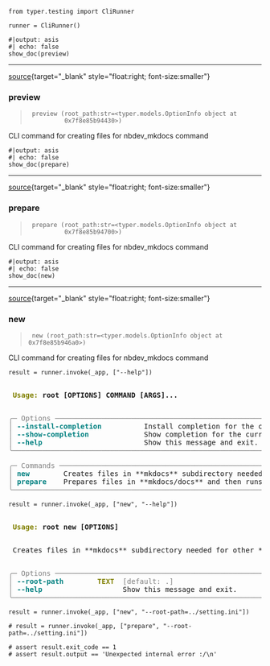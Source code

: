 <!-- WARNING: THIS FILE WAS AUTOGENERATED! DO NOT EDIT! -->


```
from typer.testing import CliRunner

runner = CliRunner()
```


```
#|output: asis
#| echo: false
show_doc(preview)
```




---

[source](https://github.com/airtai/nbdev-mkdocs/blob/main/nbdev_mkdocs/mkdocs.py#L373){target="_blank" style="float:right; font-size:smaller"}

### preview

>      preview (root_path:str=<typer.models.OptionInfo object at
>               0x7f8e85b94430>)

CLI command for creating files for nbdev_mkdocs command




```
#|output: asis
#| echo: false
show_doc(prepare)
```




---

[source](https://github.com/airtai/nbdev-mkdocs/blob/main/nbdev_mkdocs/mkdocs.py#L334){target="_blank" style="float:right; font-size:smaller"}

### prepare

>      prepare (root_path:str=<typer.models.OptionInfo object at
>               0x7f8e85b94700>)

CLI command for creating files for nbdev_mkdocs command




```
#|output: asis
#| echo: false
show_doc(new)
```




---

[source](https://github.com/airtai/nbdev-mkdocs/blob/main/nbdev_mkdocs/mkdocs.py#L207){target="_blank" style="float:right; font-size:smaller"}

### new

>      new (root_path:str=<typer.models.OptionInfo object at 0x7f8e85b946a0>)

CLI command for creating files for nbdev_mkdocs command




```
result = runner.invoke(_app, ["--help"])
```


<pre style="white-space:pre;overflow-x:auto;line-height:normal;font-family:Menlo,'DejaVu Sans Mono',consolas,'Courier New',monospace"><span style="font-weight: bold">                                                                                                                   </span>
<span style="font-weight: bold"> </span><span style="color: #808000; text-decoration-color: #808000; font-weight: bold">Usage: </span><span style="font-weight: bold">root [OPTIONS] COMMAND [ARGS]...                                                                           </span>
<span style="font-weight: bold">                                                                                                                   </span>
</pre>




<pre style="white-space:pre;overflow-x:auto;line-height:normal;font-family:Menlo,'DejaVu Sans Mono',consolas,'Courier New',monospace"><span style="color: #7f7f7f; text-decoration-color: #7f7f7f">╭─ Options ───────────────────────────────────────────────────────────────────────────────────────────────────────╮</span>
<span style="color: #7f7f7f; text-decoration-color: #7f7f7f">│</span> <span style="color: #008080; text-decoration-color: #008080; font-weight: bold">--install-completion</span>          Install completion for the current shell.                                         <span style="color: #7f7f7f; text-decoration-color: #7f7f7f">│</span>
<span style="color: #7f7f7f; text-decoration-color: #7f7f7f">│</span> <span style="color: #008080; text-decoration-color: #008080; font-weight: bold">--show-completion</span>             Show completion for the current shell, to copy it or customize the installation.  <span style="color: #7f7f7f; text-decoration-color: #7f7f7f">│</span>
<span style="color: #7f7f7f; text-decoration-color: #7f7f7f">│</span> <span style="color: #008080; text-decoration-color: #008080; font-weight: bold">--help</span>                        Show this message and exit.                                                       <span style="color: #7f7f7f; text-decoration-color: #7f7f7f">│</span>
<span style="color: #7f7f7f; text-decoration-color: #7f7f7f">╰─────────────────────────────────────────────────────────────────────────────────────────────────────────────────╯</span>
</pre>




<pre style="white-space:pre;overflow-x:auto;line-height:normal;font-family:Menlo,'DejaVu Sans Mono',consolas,'Courier New',monospace"><span style="color: #7f7f7f; text-decoration-color: #7f7f7f">╭─ Commands ──────────────────────────────────────────────────────────────────────────────────────────────────────╮</span>
<span style="color: #7f7f7f; text-decoration-color: #7f7f7f">│</span> <span style="color: #008080; text-decoration-color: #008080; font-weight: bold">new       </span> Creates files in **mkdocs** subdirectory needed for other **nbdev_mkdocs** subcommands               <span style="color: #7f7f7f; text-decoration-color: #7f7f7f">│</span>
<span style="color: #7f7f7f; text-decoration-color: #7f7f7f">│</span> <span style="color: #008080; text-decoration-color: #008080; font-weight: bold">prepare   </span> Prepares files in **mkdocs/docs** and then runs **mkdocs build** command on them                     <span style="color: #7f7f7f; text-decoration-color: #7f7f7f">│</span>
<span style="color: #7f7f7f; text-decoration-color: #7f7f7f">╰─────────────────────────────────────────────────────────────────────────────────────────────────────────────────╯</span>
</pre>




```
result = runner.invoke(_app, ["new", "--help"])
```


<pre style="white-space:pre;overflow-x:auto;line-height:normal;font-family:Menlo,'DejaVu Sans Mono',consolas,'Courier New',monospace"><span style="font-weight: bold">                                                                                                                   </span>
<span style="font-weight: bold"> </span><span style="color: #808000; text-decoration-color: #808000; font-weight: bold">Usage: </span><span style="font-weight: bold">root new [OPTIONS]                                                                                         </span>
<span style="font-weight: bold">                                                                                                                   </span>
</pre>




<pre style="white-space:pre;overflow-x:auto;line-height:normal;font-family:Menlo,'DejaVu Sans Mono',consolas,'Courier New',monospace"> Creates files in **mkdocs** subdirectory needed for other **nbdev_mkdocs** subcommands                            

</pre>




<pre style="white-space:pre;overflow-x:auto;line-height:normal;font-family:Menlo,'DejaVu Sans Mono',consolas,'Courier New',monospace"><span style="color: #7f7f7f; text-decoration-color: #7f7f7f">╭─ Options ───────────────────────────────────────────────────────────────────────────────────────────────────────╮</span>
<span style="color: #7f7f7f; text-decoration-color: #7f7f7f">│</span> <span style="color: #008080; text-decoration-color: #008080; font-weight: bold">--root-path</span>        <span style="color: #808000; text-decoration-color: #808000; font-weight: bold">TEXT</span>  <span style="color: #7f7f7f; text-decoration-color: #7f7f7f">[default: .]</span>                                                                           <span style="color: #7f7f7f; text-decoration-color: #7f7f7f">│</span>
<span style="color: #7f7f7f; text-decoration-color: #7f7f7f">│</span> <span style="color: #008080; text-decoration-color: #008080; font-weight: bold">--help</span>             <span style="color: #808000; text-decoration-color: #808000; font-weight: bold">    </span>  Show this message and exit.                                                            <span style="color: #7f7f7f; text-decoration-color: #7f7f7f">│</span>
<span style="color: #7f7f7f; text-decoration-color: #7f7f7f">╰─────────────────────────────────────────────────────────────────────────────────────────────────────────────────╯</span>
</pre>




```
result = runner.invoke(_app, ["new", "--root-path=../setting.ini"])
```


```
# result = runner.invoke(_app, ["prepare", "--root-path=../setting.ini"])

# assert result.exit_code == 1
# assert result.output == 'Unexpected internal error :/\n'
```


```

```


```

```
